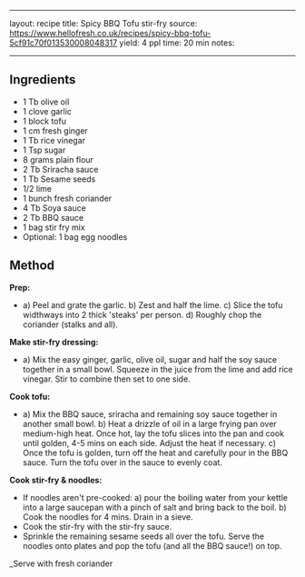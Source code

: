 
---
layout: recipe
title: Spicy BBQ Tofu stir-fry
source: https://www.hellofresh.co.uk/recipes/spicy-bbq-tofu-5cf91c70f013530008048317
yield: 4 ppl
time: 20 min
notes: 

---

## Ingredients

- 1 Tb olive oil 
- 1 clove garlic
- 1 block tofu
- 1 cm fresh ginger
- 1 Tb rice vinegar 
- 1 Tsp sugar
- 8 grams plain flour
- 2 Tb Sriracha sauce 
- 1 Tb Sesame seeds
- 1/2 lime
- 1 bunch fresh coriander
- 4 Tb Soya sauce
- 2 Tb BBQ sauce
- 1 bag stir fry mix
- Optional: 1 bag egg noodles


## Method

**Prep:**
- a) Peel and grate the garlic. b) Zest and half the lime. c) Slice the tofu widthways into 2 thick 'steaks' per person. d) Roughly chop the coriander (stalks and all).

**Make stir-fry dressing:**
- a) Mix the easy ginger, garlic, olive oil, sugar  and half the soy sauce together in a small bowl. Squeeze in the juice from the lime and add rice vinegar. Stir to combine then set to one side. 

**Cook tofu:**
- a) Mix the BBQ sauce, sriracha and remaining soy sauce together in another small bowl.  b) Heat a drizzle of oil in a large frying pan over medium-high heat. Once hot, lay the tofu slices into the pan and cook until golden, 4-5 mins on each side. Adjust the heat if necessary. c) Once the tofu is golden, turn off the heat and carefully pour in the BBQ sauce. Turn the tofu over in the sauce to evenly coat.

**Cook stir-fry & noodles:**
- If noodles aren't pre-cooked: a) pour the boiling water from your kettle into a large saucepan with a pinch of salt and bring back to the boil. b) Cook the noodles for 4 mins. Drain in a sieve. 
- Cook the stir-fry with the stir-fry sauce. 
-  Sprinkle the remaining sesame seeds all over the tofu. Serve the noodles onto plates and pop the tofu (and all the BBQ sauce!) on top. 

_Serve with fresh coriander 

